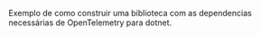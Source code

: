 Exemplo de como construir uma biblioteca com as dependencias necessárias de OpenTelemetry para dotnet.